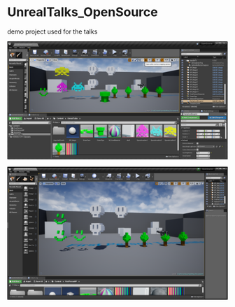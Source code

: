 # UnrealTalks_OpenSource
demo project used for the talks

![ScreenShot2](/assets/ScreenShot2.png)

![SCREENSHOT](/assets/SCREENSHOT.png)